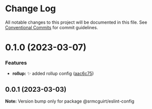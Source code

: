 # Change Log

All notable changes to this project will be documented in this file.
See [Conventional Commits](https://conventionalcommits.org) for commit guidelines.

# 0.1.0 (2023-03-07)


### Features

* **rollup:** :sparkles: added rollup config ([aac6c75](https://github.com/srmcguirt/eslint-config/commit/aac6c7536a5f38eb132f162abb3fe79729814ae1))





## 0.0.1 (2023-03-03)

**Note:** Version bump only for package @srmcguirt/eslint-config

